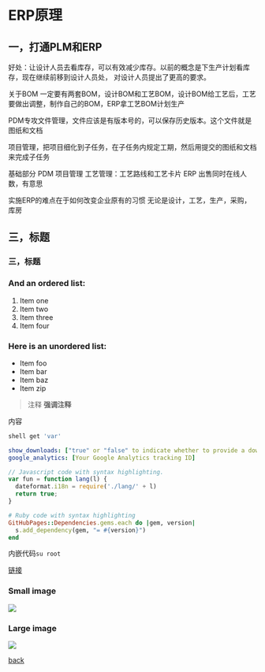 # ERP原理

## 一，打通PLM和ERP
好处：让设计人员去看库存，可以有效减少库存。以前的概念是下生产计划看库存，现在继续前移到设计人员处，
对设计人员提出了更高的要求。

关于BOM
一定要有两套BOM，设计BOM和工艺BOM，设计BOM给工艺后，工艺要做出调整，制作自己的BOM，ERP拿工艺BOM计划生产

PDM专攻文件管理，文件应该是有版本号的，可以保存历史版本。这个文件就是图纸和文档


项目管理，把项目细化到子任务，在子任务内规定工期，然后用提交的图纸和文档来完成子任务

基础部分
PDM
项目管理
工艺管理：工艺路线和工艺卡片
ERP
出售同时在线人数，有意思

实施ERP的难点在于如何改变企业原有的习惯
无论是设计，工艺，生产，采购，库房

## 三，标题

### 三，标题

### And an ordered list:
1.  Item one
1.  Item two
1.  Item three
1.  Item four

### Here is an unordered list:
*   Item foo
*   Item bar
*   Item baz
*   Item zip

> 注释
> **强调注释**

内容

```sh
shell get 'var'
```

```yml
show_downloads: ["true" or "false" to indicate whether to provide a download URL]
google_analytics: [Your Google Analytics tracking ID]
```

```js
// Javascript code with syntax highlighting.
var fun = function lang(l) {
  dateformat.i18n = require('./lang/' + l)
  return true;
}
```

```ruby
# Ruby code with syntax highlighting
GitHubPages::Dependencies.gems.each do |gem, version|
  s.add_dependency(gem, "= #{version}")
end
```

内嵌代码`su root`

[链接](http://123.com/art/abc.htm)

### Small image

![](https://assets-cdn.github.com/images/icons/emoji/octocat.png)

### Large image

![](https://guides.github.com/activities/hello-world/branching.png)

[back](../)

